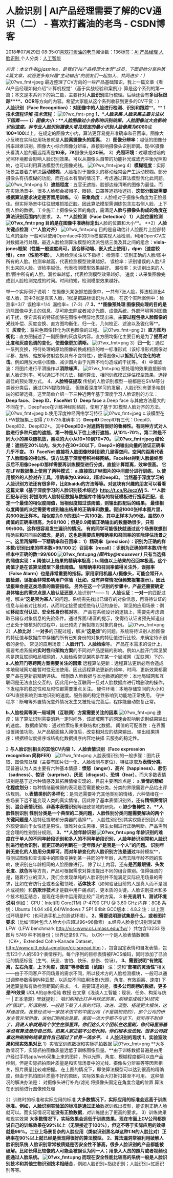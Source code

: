 
# 人脸识别 | AI产品经理需要了解的CV通识（二） - 喜欢打酱油的老鸟 - CSDN博客


2018年07月29日 08:35:01[喜欢打酱油的老鸟](https://me.csdn.net/weixin_42137700)阅读数：136标签：[AI																](https://so.csdn.net/so/search/s.do?q=AI&t=blog)[产品经理																](https://so.csdn.net/so/search/s.do?q=产品经理&t=blog)[人脸识别																](https://so.csdn.net/so/search/s.do?q=人脸识别&t=blog)[
							](https://so.csdn.net/so/search/s.do?q=产品经理&t=blog)[
																					](https://so.csdn.net/so/search/s.do?q=AI&t=blog)个人分类：[人工智能																](https://blog.csdn.net/weixin_42137700/article/category/7820233)
[
																								](https://so.csdn.net/so/search/s.do?q=AI&t=blog)


*前言：本文作者@jasmine，是我们“AI产品经理大本营”成员，下面是她分享的第4篇文章，欢迎更多有兴趣“主动输出”的朋友们一起加入、共同进步：）*
![0?wx_fmt=jpeg](https://ss.csdn.net/p?https://mmbiz.qpic.cn/mmbiz_jpg/TS56qMjSfEhqlRAqZemxRV5kGdrrXHg0FPX81eIpsBPR9Kusb6Lsq6rrUKy9w3fVDwEsxnCfKeibOicEiaHoCUgicQ/0?wx_fmt=jpeg)
最近整理了CV方向的一些产品基础知识，我上一篇文章《看AI产品经理如何介绍“计算机视觉”（基于实战经验和案例）》算是这个系列的第一篇；本文是本系列下的第二篇，主要针对**人脸识别**进行梳理。后续还会有**多目标跟踪****、OCR**等方向的内容。希望大家能从这个系列收获到更多的CV干货：）
**人脸识别（Face Recognition）****：对图像中的人脸进行****检测、识别和跟踪****。**
1
**技术流程详解**
**技术流程：**
![0?wx_fmt=png](https://ss.csdn.net/p?https://mmbiz.qpic.cn/mmbiz_png/TS56qMjSfEhqlRAqZemxRV5kGdrrXHg0xZD4zx24wGUNfdhMiaNctHFGtRp1ObpmzX0CzhU4iauC9wC6ttNvUDiaw/0?wx_fmt=png)
**1、****人脸采集**
人脸采集主要关注以下因素——
1）**图像大小**：**人脸图像过小会影响识别效果，人脸图像过大会影响识别速度。**非专业人脸识别摄像头常见规定的最小识别人脸像素为**60*60**或**100*100**以上。在规定的图像大小内，算法更容易提升准确率和召回率。图像大小反映在实际应用场景就是**人脸离摄像头的距离**。
2）**图像分辨率**：越低的图像分辨率越难识别。图像大小综合图像分辨率，直接影响摄像头识别距离。现4K摄像头看清人脸的最远距离是**10米，7K**摄像头是**20米**。
3）**光照环境**：过曝或过暗的光照环境都会影响人脸识别效果。可以从摄像头自带的功能补光或滤光平衡光照影响，也可以利用算法模型优化图像光线。
![0?wx_fmt=jpeg](https://ss.csdn.net/p?https://mmbiz.qpic.cn/mmbiz_jpg/TS56qMjSfEhqlRAqZemxRV5kGdrrXHg0ggzvdmn9AzgramIOynYILdoZA7Tk0gCga1YZl9fXe5zLgnhicJIPib7Q/0?wx_fmt=jpeg)
4）**模糊程度**：实际场景主要着力解决**运动模糊**，人脸相对于摄像头的移动经常会产生运动模糊。部分摄像头有抗模糊的功能，而在成本有限的情况下，考虑通过算法模型优化此问题。
![0?wx_fmt=png](https://ss.csdn.net/p?https://mmbiz.qpic.cn/mmbiz_png/TS56qMjSfEhqlRAqZemxRV5kGdrrXHg0kcCjWK21fuvnKeU3HLWEBWzXWG69foFqhRKJkuMETHuXJBkPe8SOHA/0?wx_fmt=png)
5）**遮挡程度**：五官无遮挡、脸部边缘清晰的图像为最佳。而在实际场景中，很多人脸都会被帽子、眼镜、口罩等遮挡物遮挡，**这部分数据需要根据算法要求决定是否留用训练。**
6）**采集角度**：人脸相对于摄像头角度为正脸最佳。但实际场景中往往很难抓拍正脸。因此算法模型需训练包含左右侧人脸、上下侧人脸的数据。工业施工上摄像头安置的角度，需满足**人脸与摄像头构成的角度在算法识别范围内**的要求。
**2、****人脸检测（Face Detection）**
1）**人脸位置检测**
![0?wx_fmt=png](https://ss.csdn.net/p?https://mmbiz.qpic.cn/mmbiz_png/TS56qMjSfEhqlRAqZemxRV5kGdrrXHg0u05xKN0GSYm3z7pAl1wOycOSsydpWYMrd1YIMS8JFmLCRGhr7VaibQg/0?wx_fmt=png)
目的是在图像中准确标定出**人脸的位置和大小**。
**2）****人脸关键点检测****（****人脸对齐）**
![0?wx_fmt=png](https://ss.csdn.net/p?https://mmbiz.qpic.cn/mmbiz_png/TS56qMjSfEhqlRAqZemxRV5kGdrrXHg0wQMuULWDA0JD3JEaOt6CMvzxlObHrBuyzvgxZqvoocalMHH1N1DiaVw/0?wx_fmt=png)
目的是自动估计人脸图片上脸部特征点的坐标
一般可以使用Openface中的Dlib模型实现人脸检测，利用OpenCV库对数据进行处理。最近人脸检测算法模型的流派包括三类及其之间的组合：**viola-jones框架（性能一般速度尚可，适合移动端、嵌入式上使用），dpm（速度较慢），cnn（性能不错）**。
人脸检测关注以下指标：
检测率：识别正确的人脸/图中所有的人脸。检测率越高，代表检测模型效果越好。
误检率：识别错误的人脸/识别出来的人脸。误检率越低，代表检测模型效果越好。
漏检率：未识别出来的人脸/图中所有的人脸。漏检率越低，代表检测模型效果越好。
速度：从采集图像完成到人脸检测完成的时间。时间约短，检测模型效果越好。

举一个实际例子说明：
在摄像头某张抓拍图像中，一共有7张人脸，算法检测出4张人脸，其中3张是真实人脸，1张是把路标误识为人脸。
在这个实际案例中：检测率=3/7  误检率=1/4  漏检率=（7-3）/7
**3、****图像预处理**
图像预处理的目的是**消除图像中无关的信息，尽可能去除或者减少光照、成像系统、外部环境等对图像的干扰，使它具有的特征能够在图像中明显地表现出来。**主要过程包括人脸图像的光**线补偿、灰度变换、直方图均衡化、归一化、几何校正、滤波以及锐化等**。
1）**灰度化**：将彩色图像转化为灰色图像的过程。
![0?wx_fmt=png](https://ss.csdn.net/p?https://mmbiz.qpic.cn/mmbiz_png/TS56qMjSfEhqlRAqZemxRV5kGdrrXHg08othU1je4LGG8bwKGEOIFc4rT4jjDmMmXzxjiasTcYgCzeg4c0ic18icA/0?wx_fmt=png)
2）**直方图均衡化**：直方图描述了一副图像的灰度级内容。直方图均衡化主要目的是为了**提高对比度和灰度色调的变化，使图像更加清晰。**
![0?wx_fmt=png](https://ss.csdn.net/p?https://mmbiz.qpic.cn/mmbiz_png/TS56qMjSfEhqlRAqZemxRV5kGdrrXHg0a4koc7DlnZIQE5ZPVCGEaHXnUCKGnbgoL7WtdZOdCrpqtV7Tc6ld4Q/0?wx_fmt=png)
3）**归一化**：通过一系列变换，将待处理的原始图像转换成相应的唯一标准形式（该标准形式图像对平移、旋转、缩放等仿射变换具有不变特性），使得图像可以**抵抗几何变化的攻击**。例如用放大缩小图像、减少图片由于光照不均匀造成的干扰等。
4）中值滤波：将图片进行平滑操作以**消除噪声**。
![0?wx_fmt=png](https://ss.csdn.net/p?https://mmbiz.qpic.cn/mmbiz_png/TS56qMjSfEhqlRAqZemxRV5kGdrrXHg0VPvsWwk5fTuYPaNfOicVMXwm871dThtqHjjwQbJKfIkAoZicgCvTKFmQ/0?wx_fmt=png)
预处理的效果直接影响到人脸识别率。可以通过不同方法，相同算法、相同训练模式评估模型效果，选择最佳的预处理方式。
4、**人脸特征提取**
传统的人脸识别模型一般都是在SVM等分类器分类后，通过CNN提取特征。
但随着深度学习的发展，人脸识别有更多端到端的框架选择。这里简单介绍一下三种近两年基于深度学习人脸识别的方法：**Deep face、Deep ID、FaceNet**
**1）Deep face**
a.Deep face 与其他方法最大的不同在于，DeepFace在训练神经网络前，使用了基于3D模型人脸对齐的方法。
![0?wx_fmt=jpeg](https://ss.csdn.net/p?https://mmbiz.qpic.cn/mmbiz_jpg/TS56qMjSfEjYdFpuvjAHavD3nPgETguf7AZal2x8YQsgkjjvyPw7k1t6E9mqG7xeDb8OsMLmlBE8KFM2Fsok9Q/0?wx_fmt=jpeg)
b.使用深度神经网络学习特征
![0?wx_fmt=jpeg](https://ss.csdn.net/p?https://mmbiz.qpic.cn/mmbiz_jpg/TS56qMjSfEjYdFpuvjAHavD3nPgETgufRRGNm3JbDeWTCgoVQYDpbXjonrJ7nDQwYM5dMiag6a5Mws6tBgcDoGg/0?wx_fmt=jpeg)
c.该模型在LFW数据集上取得了0.9735准确率
2）**DeepID**
DeepID有三代：DeepID、DeepID2、DeepID2+。
其中**DeepID2+对遮挡有很好的鲁棒性。**有两种方式对人脸进行多种尺度的遮挡，第一种是从下往上进行遮挡，从10%-70%。第二种是不同大小的黑块随机放，黑块的大小从10×10到70×70。
![0?wx_fmt=jpeg](https://ss.csdn.net/p?https://mmbiz.qpic.cn/mmbiz_jpg/TS56qMjSfEjYdFpuvjAHavD3nPgETgufapoKOx1EVFvk6X84Sicouiaia6F5zw1An6XKdGfR396YprrWRUrdHZZLw/0?wx_fmt=jpeg)
结论是：遮挡在20%以内，块大小在30*30以下，Deep2+的输出向量的验证正确率几乎不变。
3）**FaceNet**
直接将人脸图像映射到欧几里得空间，**空间的距离代表了人脸图像的相似性**。该方法基于深度卷积神经网络。FaceNet得到人脸最终表示后不用像DeepID那样需要再训练模型进行分类，直接计算距离，效率很高。
它在LFW数据集上使用了两种模式：
a.直接取LFW图片的中间部分进行训练，
b.使用额外的人脸对齐工具，准确率为0.9963，超过DeepID。
当然基于深度学习的人脸识别方法还有很多种，比如baidu的方法等等。对这块有兴趣的朋友可以看看这篇文章《基于深度学习的人脸识别技术综述》http://t.cn/RJeczWj
**5、****人脸匹配与识别**
**将提取的人脸特征数据与数据库中储存的特征模板进行搜索匹配，设定一个最佳的相似度阈值，当相似度超过该阈值，则输出匹配后的结果。**
最佳相似度阈值的决定需要考虑到输出结果的**正确率和数量**。假设1000张样本图片里，共600张正样本。相似度为0.9的图片一共100张，其中正样本为99张。虽然0.9阈值的正确率很高，为99/100；但是0.9阈值正确输出的数量确很少，只有99/600。这样很容易发生漏识的情况。
有的同学可能很快就通过这个场景联想到**精确率**和**召回率**的概念，是的，这也是需要应用精确率和召回率的实际评估场景之一。这里再解释一下精确率和召回率：
1）**精确率（precision）**：识别为正确的样本数/识别出来的样本数=99/100
2）**召回率（recall）**：识别为正确的样本数/所有样本中正确的数=99/600
![0?wx_fmt=png](https://ss.csdn.net/p?https://mmbiz.qpic.cn/mmbiz_png/TS56qMjSfEhqlRAqZemxRV5kGdrrXHg0vv7vZwKSUvye1hZVSBYDjgxombTOIO6WjxnYDliaF8ZCqLLCfib6icwIA/0?wx_fmt=png)
*(图片by@mousever )*
只有当选择的阈值实现：a.阈值以上结果的精确率极高；b.阈值以上结果的召回率极高。这个阈值才是在该算法模型下最佳阈值。
除精确率和召回率值得关注外，**误报率（False Alarm）**也是非常重要的指标。家用家用机器人/摄像头，可能会常开人脸检测，误报会非常影响用户体验（比如，没有异常情况但频繁报警提示）。因此误报率会是这类场景的重要指标。
另外在这一个识别的步骤中，产品还需要确定具体输出的需求点是**人脸认证**还是**人脸识别**——
1）**人脸认证**：**一对一**的匹配过程，解决“**这是否为某人**”的问题。系统需先找出已储存的对象信息，再将待认证的信息与前者对比核对，从而判定接受或拒绝待认证的身份。
常见的应用场景：例如**移动支付认证、安全性身份核对**等。
产品在系统设计的逻辑上，需要先考虑调取已储存对象信息的先验条件。通过界面/语音的提示，使得待认证者预先知道自己正处于被核对的过程中，且已预先了解拟核对对象的身份。
![0?wx_fmt=png](https://ss.csdn.net/p?https://mmbiz.qpic.cn/mmbiz_png/TS56qMjSfEhqlRAqZemxRV5kGdrrXHg0dJNDAv0WJvsLuCfHtmdAtLiapTPjOgWvXuHUic8VgOAzOutSz2I0tMPA/0?wx_fmt=png)
2）**人脸比对**：**一对多**的匹配过程，解决“**这是谁**”的问题。系统将待识别人脸图像的特征值与数据库中存储的所有已知身份的对象的特征值进行比较，来确定待识别者的身份。
常见的应用场景：**人脸开门、人脸检索**等。
产品在本需求的设计上，需要考虑系统的**实时性**和**架构方案**的不同对产品逻辑的影响。例如人脸开门常见架构是跨互联网和局域网的，人脸检索常见架构是在某一个局域网（互联网）下的。
**a.人脸开门等跨网方案需要关注的因素**
远程算法更新：远程算法更新必然会造成本地局域网功能暂时性无法使用。因此远程算法更新的频率、时间、更新效果都需要产品在更新前精确评估。
增删改人脸数据与本地数据的同步：本地局域网和互联网是无法直接交互的，因此用户在互联网一旦对人脸数据库进行增删改的操作，下发程序的稳定性和及时性都需要重点关注。
硬件环境：本地存储空间的大小和GPU直接影响到本地识别的速度。服务器的稳定性影响到功能地正常使用。
守护程序：断电等外置情况意外情况发生又被处理完善后，程序能自动恢复正常。

**b.人脸检索等某一局域网（互联网）方案需要关注的因素**
![0?wx_fmt=png](https://ss.csdn.net/p?https://mmbiz.qpic.cn/mmbiz_png/TS56qMjSfEhqlRAqZemxRV5kGdrrXHg0QW8KORZdT6ibOUMwJgM3SFtia5SEo9Uic2k0P815dJfCma8PAVrhv7Rbg/0?wx_fmt=png)
速度：除了算法识别需要消耗一定时间外，该局域网下的网速会影响到识别结果输出的速度。
数据库架构：通过检索结果关联结构化数据。
阈值的可配置性：在界面设置阈值功能，从产品层面输入阈值后，改变相对应的结果输出。
输出结果排序：根据相似度排序或结构化数据排序内容地抉择
云服务的稳定性。

2
**与人脸识别相关的其他CV内容**
**1、****人脸表情识别****（Face expression recognition 简称FER）**
![0?wx_fmt=png](https://ss.csdn.net/p?https://mmbiz.qpic.cn/mmbiz_png/TS56qMjSfEhqlRAqZemxRV5kGdrrXHg0mX5Hr0Gko72pnXP4dbuaJbyn3xEIdPvnMspOv3icyW6utq05cLyEJtw/0?wx_fmt=png)
人脸表情识别的一般步骤：图片获取、图像预处理（主要有图片归一化、人脸检测与定位）、特征提取及**表情分类**。
现普遍认为人类主要有六种基本情感：**愤怒（anger）、高兴（happiness）、悲伤（sadness）、惊讶（surprise）、厌恶（disgust）、恐惧（fear）**。而大多数表情识别是基于这六种情感及其拓展情绪实现的，目前主要困难点是：
a.**表情的精细化程度划分**：每种情绪最微弱的表现是否需要被分类。分类的界限需要产品给出评估规则。
b.**表情类别的多样化**：是否还需要补充其他类别的情绪，六种情绪在一些场景下远不能变现人类的真实情绪。因此除了基本表情识别外，还有**精细表情识别、混合表情识别、非基本表情识别**等细致领域的研究。
c.**缺少鲁棒性**
**2、****人脸性别识别**
性别分类是一个典型的二类问题，人脸性别分类问题需要解决的两个关键问题是**人脸特征提取和分类器的选择**。
人脸性别识别其实仅能识别到人脸外貌更偏向于女性还是男性，很难对女生男相、男生女相进行正确判断。产品需制定合理的性别划分规则。
**3、****人脸年龄识别**
![0?wx_fmt=png](https://ss.csdn.net/p?https://mmbiz.qpic.cn/mmbiz_png/TS56qMjSfEhqlRAqZemxRV5kGdrrXHg0qyYRkMgPrYfic6J4SweefhwxL2erLJzV2FWFp3LKYQwwaBJ79fzTwpw/0?wx_fmt=png)
年龄识别的难度在于单人的不同年龄段识别和多人的不同年龄段识别，**人脸年龄识别常和人脸识别进行组合识别，能更正确的判断在一定年限内“是否是一个人”的问题**。
识别年龄无变化的人脸用分类即可，而对年龄变化的人脸识别方法是通过**年龄模拟**，将测试图像和查询库中的图像变换到某一共同的年年龄，从而去除年龄不同的影响，使识别在年龄相同的人脸图像进行。
除了以上内容，还有**是否戴眼镜、头发长度、肤色**等等方向，产品可根据需求对算法提出不同的组合类别。值得强调的是，随着行业的深入，我们会发现单纯的人脸识别并不能满足实际应用场景的需求，比如在安防行业或者金融领域，**活体技术**（如何验证目前的人是真人而不是照片或视频）和**防欺诈技术**才是戳中用户痛点的、更本质的关键。人脸识别技术和多个技术相互结合，是现在场景中运用得比较广泛的方案。
3
**补充说明**
**1、测试环境说明**
例如：
CPU：Intel(R) Core(TM) i7-4790 CPU @ 3.60 GHz
内存：8GB
系统：Ubuntu 14.04 x86_64/Windows 7 SP1 64bit
GCC版本：4.8.2
注：以上测试环境是PC（也可选手机上的测试环境）。
**2、需要说明测试集是什么，或者图片要求**（比如“图片包含人脸大小应超过96*96像素）
a.经典人脸身份识别测试集LFW（LFW benchmark http://vis-www.cs.umass.edu/lfw/ ）共包含13233 张图片 5749 种不同身份；世界记录99.7%。
b.CK+一个是人脸表情数据集（CK+，Extended Cohn-Kanade Dataset， http://www.pitt.edu/~emotion/ck-spread.htm ），包含固定表情和自发表情，包含123个人的593个表情序列。每个序列的目标表情被FACS编码，同时添加了已验证的情感标签（生气、厌恶、害怕、快乐、悲伤、惊讶）。
**3、需要说明“****有效距离，左右角度，上下角度，速度****”等参数值（范围）**
注：这和“**部署的灵活性**”相关——由于不同客户不同场景的需求不同，所以技术方的人脸检测模块，一般可以通过调整参数得到N种亚型，以适应不同应用场景(光照、角度、有效距离、速度) 下对运算量和有效检测距离的需求。
4、需要知道的是，**很多公司刷榜的数据，更多是PR效果**
﻿UCLA的@朱松纯 教授 在文章《浅谈人工智能：现状、任务、构架与统一 | 正本清源》里就提到：
*咱们刷榜比打乒乓球还厉害，刷榜变成咱们AI研究的“国球”。所谓刷榜，一般是下载了人家的代码，改进、调整、搭建更大模块，这样速度快。我曾经访问一家技术很牛的中国公司（不是搞视觉的），那个公司的研发主管非常骄傲，说他们刷榜总是赢，美国一流大学都不在话下。我听得不耐烦了，**我说人家就是两个学生在那里弄，你们这么大个团队在这里刷，你代码里面基本没有算法是你自己的。如果人家之前不公布代码，你们根本没法玩。很多公司就拿这种刷榜的结果宣传自己超过了世界一流水平**。*
4
**人脸识别的现状**
**1、实验室效果和现实效果对比**
1）实验室训练数据和实际抓拍数据
![0?wx_fmt=png](https://ss.csdn.net/p?https://mmbiz.qpic.cn/mmbiz_png/TS56qMjSfEhqlRAqZemxRV5kGdrrXHg0ibIzq7eawOFUXZn7TEIxM9THoU8MrkKzYAQ3BZqErKMakQDq6AGouNw/0?wx_fmt=png)
**大多数情况下，实际抓拍图像质量远低于训练图像质量。**由于训练数据普遍是由用户经过手机app/web采集上来的图片，所以光照、角度、模糊程度都可以由产品控制，但是实际抓拍图片质量是和实际场景中的光线、摄像头分辨率等等因素相关，照片质量比较难把握。
在上图的情况下，即使算法模型可以达到很高的精确度，但由于抓怕图片质量不好的原因，实际效果会大打折扣甚至不可用。
这种情况的解决办法是：
对摄像头进行补光/滤光
将摄像头固定在角度合适的位置
算法在识别前进行图像预处理

2）训练时的标准和实际应用的标准
**大多数情况下，实际应用的标准会远高于训练标准。**例如，人脸识别实验室的标准是通过**正脸**数据训练出模型，能识别正确人脸就可以。而实际情况可能**没有正脸数据**，对训练提出了更高的要求。
3）训练效果和现实效果
**大多数情况下，实际效果会远低于训练效果。**现在市面上CV公司都是说自己的训练效果在99%以上（无限接近于100%），但这不等于实际应用的效果就是99%。工业上场景复杂的人脸应用（类似识别黑名单这种1:N的人脸比对）正确率在90%以上就已经是表现得很好的算法模型。
**2、算法漏洞常被利用破解人脸识别系统**
人脸识别常常被质疑是否安全性不够高，很多人脸识别的产品都能被破解。比如长得比较像的人可能会被误认为同一人；用录入人员的照片或者视频也能通过人脸系统。
![0?wx_fmt=png](https://ss.csdn.net/p?https://mmbiz.qpic.cn/mmbiz_png/TS56qMjSfEhqlRAqZemxRV5kGdrrXHg0SQtcQOeateq6FVKI0h0Copqsbk3AY3khXQIZ8l8RvssUeBMrIRTTKA/0?wx_fmt=png)
而现在安全性能比较高的系统一般是**人脸识别技术和其他生物识别技术相结合**，例如人脸识别+指纹识别；人脸识别+虹膜识别等等。



